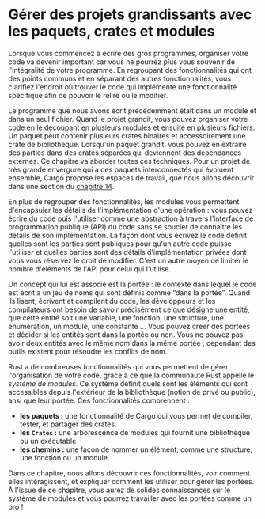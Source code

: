 <!--
# Managing Growing Projects with Packages, Crates, and Modules
-->

# Gérer des projets grandissants avec les paquets, crates et modules

<!--
As you write large programs, organizing your code will be important because
keeping track of your entire program in your head will become impossible. By
grouping related functionality and separating code with distinct features,
you’ll clarify where to find code that implements a particular feature and
where to go to change how a feature works.
-->

Lorsque vous commencez à écrire des gros programmes, organiser votre code va
devenir important car vous ne pourrez plus vous souvenir de l'intégralité de
votre programme. En regroupant des fonctionnalités qui ont des points
communs et en séparant des autres fonctionnalités, vous clarifiez l'endroit où
trouver le code qui implémente une fonctionnalité spécifique afin de pouvoir le
relire ou le modifier.

<!--
The programs we’ve written so far have been in one module in one file. As a
project grows, you can organize code by splitting it into multiple modules and
then multiple files. A package can contain multiple binary crates and
optionally one library crate. As a package grows, you can extract parts into
separate crates that become external dependencies. This chapter covers all
these techniques. For very large projects of a set of interrelated packages
that evolve together, Cargo provides workspaces, which we’ll cover in the
[“Cargo Workspaces”][workspaces]<!-- ignore -- > section in Chapter 14.
-->

Le programme que nous avons écrit précédemment était dans un module et dans un
seul fichier. Quand le projet grandit, vous pouvez organiser votre code en le
découpant en plusieurs modules et ensuite en plusieurs fichiers. Un paquet peut
contenir plusieurs crates binaires et accessoirement une crate de bibliothèque.
Lorsqu'un paquet grandit, vous pouvez en extraire des parties dans des crates
séparées qui deviennent des dépendances externes. Ce chapitre va aborder toutes
ces techniques. Pour un projet de très grande envergure qui a des paquets
interconnectés qui évoluent ensemble, Cargo propose les espaces de travail, que
nous allons découvrir dans une section du
[chapitre 14][workspaces]<!-- ignore -->.

<!--
In addition to grouping functionality, encapsulating implementation details
lets you reuse code at a higher level: once you’ve implemented an operation,
other code can call that code via the code’s public interface without knowing
how the implementation works. The way you write code defines which parts are
public for other code to use and which parts are private implementation details
that you reserve the right to change. This is another way to limit the amount
of detail you have to keep in your head.
-->

En plus de regrouper des fonctionnalités, les modules vous permettent
d'encapsuler les détails de l'implémentation d'une opération : vous pouvez
écrire du code puis l'utiliser comme une abstraction à travers l'interface de
programmation publique (API) du code sans se soucier de connaître les détails de
son implémentation. La façon dont vous écrivez le code définit quelles sont les
parties sont publiques pour qu'un autre code puisse l'utiliser et quelles
parties sont des détails d'implémentation privées dont vous vous réservez le
droit de modifier. C'est un autre moyen de limiter le nombre d'éléments de
l'API pour celui qui l'utilise.

<!--
A related concept is scope: the nested context in which code is written has a
set of names that are defined as “in scope.” When reading, writing, and
compiling code, programmers and compilers need to know whether a particular
name at a particular spot refers to a variable, function, struct, enum, module,
constant, or other item and what that item means. You can create scopes and
change which names are in or out of scope. You can’t have two items with the
same name in the same scope; tools are available to resolve name conflicts.
-->

Un concept qui lui est associé est la portée : le contexte dans lequel le code
est écrit a un jeu de noms qui sont définis comme “dans la portée”. Quand ils
lisent, écrivent et compilent du code, les développeurs et les compilateurs ont
besoin de savoir précisément ce que désigne une entité, que cette entité soit
une variable, une fonction, une structure, une énumération, un module, une
constante ... Vous pouvez créer des portées et décider si les entités sont dans
la portée ou non. Vous ne pouvez pas avoir deux entités avec le même nom dans la
même portée ; cependant des outils existent pour résoudre les conflits de nom.

<!--
Rust has a number of features that allow you to manage your code’s
organization, including which details are exposed, which details are private,
and what names are in each scope in your programs. These features, sometimes
collectively referred to as the *module system*, include:
-->

Rust a de nombreuses fonctionnalités qui vous permettent de gérer l'organisation
de votre code, grâce à ce que la communauté Rust appelle le *système de
modules*.
Ce système définit quels sont les éléments qui sont accessibles depuis
l'extérieur de la bibliothèque (notion de privé ou public), ansi que leur
portée.
Ces fonctionnalités comprennent :

<!--
* **Packages:** A Cargo feature that lets you build, test, and share crates
* **Crates:** A tree of modules that produces a library or executable
* **Modules** and **use:** Let you control the organization, scope, and
  privacy of paths
* **Paths:** A way of naming an item, such as a struct, function, or module
-->

* **les paquets :** une fonctionnalité de Cargo qui vous permet de compiler,
  tester, et partager des crates.
* **les `Crates` :** une arborescence de modules qui fournit une bibliothèque ou
  un exécutable
* **les chemins :** une façon de nommer un élément, comme une structure, une
  fonction ou un module.

<!--
In this chapter, we’ll cover all these features, discuss how they interact, and
explain how to use them to manage scope. By the end, you should have a solid
understanding of the module system and be able to work with scopes like a pro!
-->

Dans ce chapitre, nous allons découvrir ces fonctionnalités, voir comment elles
intéragissent, et expliquer comment les utiliser pour gérer les portées. À
l'issue de ce chapitre, vous aurez de solides connaissances sur le système de
modules et vous pourrez travailler avec les portées comme un pro !

<!--
[workspaces]: ch14-03-cargo-workspaces.html
-->

[workspaces]: ch14-03-cargo-workspaces.html

